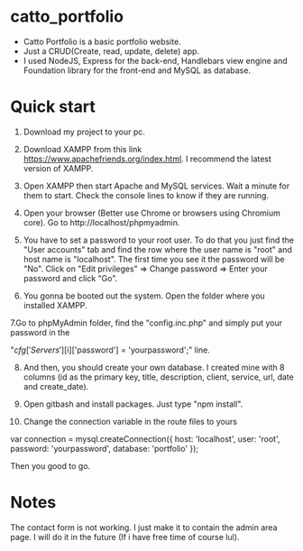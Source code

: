 # catto_portfolio
- Catto Portfolio is a basic portfolio website. 
- Just a CRUD(Create, read, update, delete) app.
- I used NodeJS, Express for the back-end, Handlebars view engine and Foundation library for the front-end and MySQL as database.

# Quick start
1. Download my project to your pc.

2. Download XAMPP from this link https://www.apachefriends.org/index.html. I recommend the latest version of XAMPP.

3. Open XAMPP then start Apache and MySQL services. Wait a minute for them to start. Check the console lines to know if they are running.

4. Open your browser (Better use Chrome or browsers using Chromium core). Go to http://localhost/phpmyadmin.

5. You have to set a password to your root user. To do that you just find the "User accounts" tab and find the row where the user name is "root" and host name is "localhost". The first time you see it the password will be "No". Click on "Edit privileges" => Change password => Enter your password and click "Go". 

6. You gonna be booted out the system. Open the folder where you installed XAMPP. 

7.Go to phpMyAdmin folder, find the "config.inc.php" and simply put your password in the 

"$cfg['Servers'][$i]['password'] = 'yourpassword';" line.

8. And then, you should create your own database. I created mine with 8 columns (id as the primary key, title, description, client, service, url, date and create_date).

9. Open gitbash and install packages. Just type "npm install".

10. Change the connection variable in the route files to yours

var connection = mysql.createConnection({
	host: 'localhost',
	user: 'root',
	password: 'yourpassword',
	database: 'portfolio'
});

Then you good to go.

# Notes
The contact form is not working. I just make it to contain the admin area page. I will do it in the future (If i have free time of course lul).
